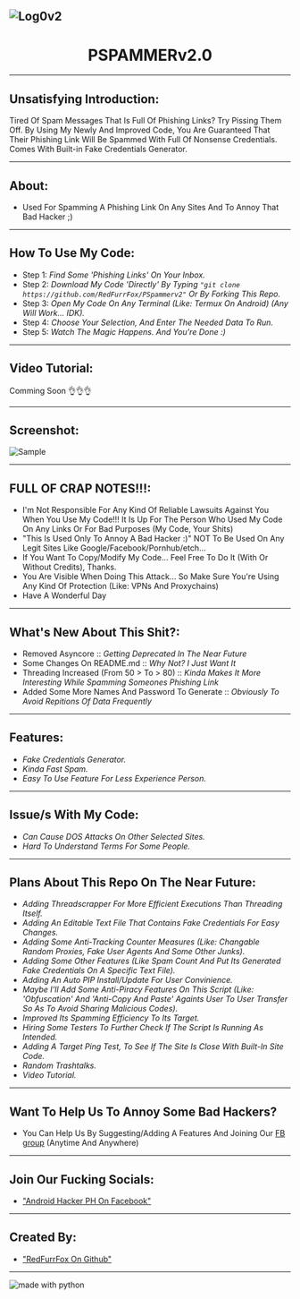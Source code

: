 ## ![Log0v2](https://user-images.githubusercontent.com/80197308/153523663-6f87fbca-187f-43d8-a750-d9ee2cf02f0e.png)

## <h1 align="center">PSPAMMERv2.0

---

## Unsatisfying Introduction:

 Tired Of Spam Messages That Is Full Of Phishing Links?
 Try Pissing Them Off. By Using My Newly And Improved Code, You Are Guaranteed That Their Phishing Link Will Be Spammed With Full Of Nonsense Credentials.
 Comes With Built-in Fake Credentials Generator.

---
## About:
 - Used For Spamming A Phishing Link On Any Sites And To Annoy That Bad Hacker ;)

---

## How To Use My Code:

 - Step 1: _Find Some 'Phishing Links' On Your Inbox._
 - Step 2: _Download My Code 'Directly' By Typing `"git clone https://github.com/RedFurrFox/PSpammerv2"` Or By Forking This Repo._
 - Step 3: _Open My Code On Any Terminal (Like: Termux On Android) (Any Will Work... IDK)._
 - Step 4: _Choose Your Selection, And Enter The Needed Data To Run._
 - Step 5: _Watch The Magic Happens. And You're Done :)_

---

## Video Tutorial:

 Comming Soon 👌👌👌

---

## Screenshot:

![Sample](https://user-images.githubusercontent.com/80197308/153191700-8a4e588e-b0da-4317-a68e-beaa966088d0.png)

---

## FULL OF CRAP NOTES!!!:

 - I'm Not Responsible For Any Kind Of Reliable Lawsuits Against You When You Use My Code!!! It Is Up For The Person Who Used My Code On Any Links Or For Bad Purposes (My Code, Your Shits)
 - "This Is Used Only To Annoy A Bad Hacker :)" NOT To Be Used On Any Legit Sites Like Google/Facebook/Pornhub/etch...
 - If You Want To Copy/Modify My Code... Feel Free To Do It (With Or Without Credits), Thanks.
 - You Are Visible When Doing This Attack... So Make Sure You're Using Any Kind Of Protection (Like: VPNs And Proxychains)
 - Have A Wonderful Day

---

## What's New About This Shit?:
 
 - Removed Asyncore :: _Getting Deprecated In The Near Future_
 - Some Changes On README.md :: _Why Not? I Just Want It_
 - Threading Increased (From 50 > To > 80) :: _Kinda Makes It More Interesting While Spamming Someones Phishing Link_
 - Added Some More Names And Password To Generate :: _Obviously To Avoid Repitions Of Data Frequently_
 
---
 
## Features:

 - _Fake Credentials Generator._
 - _Kinda Fast Spam._
 - _Easy To Use Feature For Less Experience Person._

---

## Issue/s With My Code:

 - _Can Cause DOS Attacks On Other Selected Sites._
 - _Hard To Understand Terms For Some People._

---

## Plans About This Repo On The Near Future:

 - _Adding Threadscrapper For More Efficient Executions Than Threading Itself._
 - _Adding An Editable Text File That Contains Fake Credentials For Easy Changes._
 - _Adding Some Anti-Tracking Counter Measures (Like: Changable Random Proxies, Fake User Agents And Some Other Junks)._
 - _Adding Some Other Features (Like Spam Count And Put Its Generated Fake Credentials On A Specific Text File)._
 - _Adding An Auto PIP Install/Update For User Convinience._
 - _Maybe I'll Add Some Anti-Piracy Features On This Script (Like: 'Obfuscation' And 'Anti-Copy And Paste' Againts User To User Transfer So As To Avoid Sharing Malicious Codes)._
 - _Improved Its Spamming Efficiency To Its Target._
 - _Hiring Some Testers To Further Check If The Script Is Running As Intended._
 - _Adding A Target Ping Test, To See If The Site Is Close With Built-In Site Code._
 - _Random Trashtalks._
 - _Video Tutorial._

---

## Want To Help Us To Annoy Some Bad Hackers?

 - You Can Help Us By Suggesting/Adding A Features And Joining Our [FB group](https://www.facebook.com/groups/1778790372291663) (Anytime And Anywhere)

---

## Join Our Fucking Socials: 

 - ["Android Hacker PH On Facebook"](https://www.facebook.com/groups/1778790372291663)

---
  
## Created By: 
  
 - ["RedFurrFox On Github"](https://github.com/RedFurrFox)

---
  
<img src="https://img.shields.io/badge/made%20with-python-blue.svg?style=flat-square" alt="made with python">
